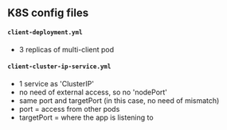 ## K8S config files

#### `client-deployment.yml`
- 3 replicas of multi-client pod

#### `client-cluster-ip-service.yml`
- 1 service as 'ClusterIP'
- no need of external access, so no 'nodePort'
- same port and targetPort (in this case, no need of mismatch)
- port = access from other pods
- targetPort = where the app is listening to 